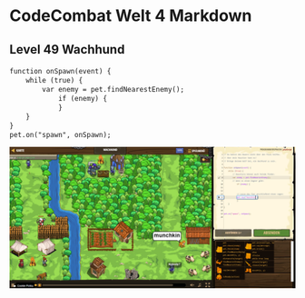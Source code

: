 # CodeCombat Welt 4 Markdown
## Level 49 Wachhund
```
function onSpawn(event) {
    while (true) {
        var enemy = pet.findNearestEnemy();
            if (enemy) {
            }
    }
}
pet.on("spawn", onSpawn);
```
![alt text](image-130.png)